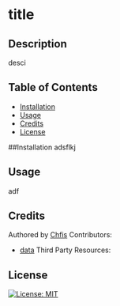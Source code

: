 # title
  ## Description
  desci

  ## Table of Contents
- [Installation](#installation)
- [Usage](#usage)
- [Credits](#credits)
- [License](#license)

##Installation
  adsflkj

## Usage
adf

## Credits
Authored by [Chfis](https://github.com/adfkjl)
Contributors:
- [data](https://github.com/adfjl)
Third Party Resources:
  

## License
[![License: MIT](https://img.shields.io/badge/License-MIT-yellow.svg)](https://opensource.org/licenses/MIT)  
